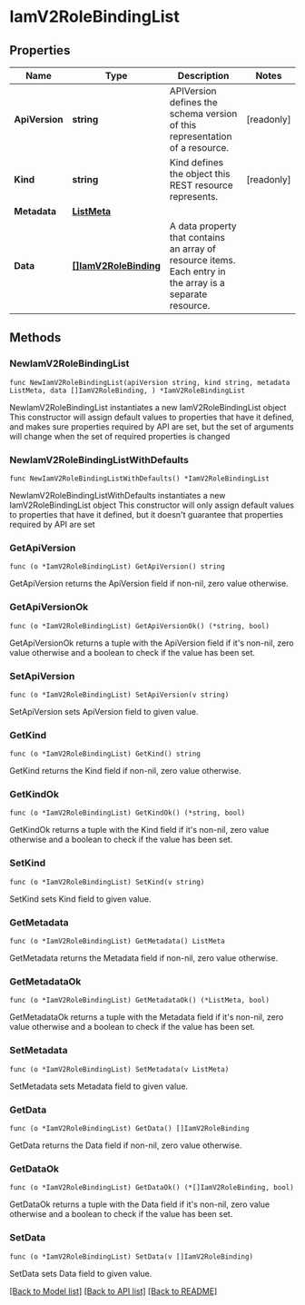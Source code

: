 # IamV2RoleBindingList

## Properties

Name | Type | Description | Notes
------------ | ------------- | ------------- | -------------
**ApiVersion** | **string** | APIVersion defines the schema version of this representation of a resource. | [readonly] 
**Kind** | **string** | Kind defines the object this REST resource represents. | [readonly] 
**Metadata** | [**ListMeta**](ListMeta.md) |  | 
**Data** | [**[]IamV2RoleBinding**](IamV2RoleBinding.md) | A data property that contains an array of resource items. Each entry in the array is a separate resource. | 

## Methods

### NewIamV2RoleBindingList

`func NewIamV2RoleBindingList(apiVersion string, kind string, metadata ListMeta, data []IamV2RoleBinding, ) *IamV2RoleBindingList`

NewIamV2RoleBindingList instantiates a new IamV2RoleBindingList object
This constructor will assign default values to properties that have it defined,
and makes sure properties required by API are set, but the set of arguments
will change when the set of required properties is changed

### NewIamV2RoleBindingListWithDefaults

`func NewIamV2RoleBindingListWithDefaults() *IamV2RoleBindingList`

NewIamV2RoleBindingListWithDefaults instantiates a new IamV2RoleBindingList object
This constructor will only assign default values to properties that have it defined,
but it doesn't guarantee that properties required by API are set

### GetApiVersion

`func (o *IamV2RoleBindingList) GetApiVersion() string`

GetApiVersion returns the ApiVersion field if non-nil, zero value otherwise.

### GetApiVersionOk

`func (o *IamV2RoleBindingList) GetApiVersionOk() (*string, bool)`

GetApiVersionOk returns a tuple with the ApiVersion field if it's non-nil, zero value otherwise
and a boolean to check if the value has been set.

### SetApiVersion

`func (o *IamV2RoleBindingList) SetApiVersion(v string)`

SetApiVersion sets ApiVersion field to given value.


### GetKind

`func (o *IamV2RoleBindingList) GetKind() string`

GetKind returns the Kind field if non-nil, zero value otherwise.

### GetKindOk

`func (o *IamV2RoleBindingList) GetKindOk() (*string, bool)`

GetKindOk returns a tuple with the Kind field if it's non-nil, zero value otherwise
and a boolean to check if the value has been set.

### SetKind

`func (o *IamV2RoleBindingList) SetKind(v string)`

SetKind sets Kind field to given value.


### GetMetadata

`func (o *IamV2RoleBindingList) GetMetadata() ListMeta`

GetMetadata returns the Metadata field if non-nil, zero value otherwise.

### GetMetadataOk

`func (o *IamV2RoleBindingList) GetMetadataOk() (*ListMeta, bool)`

GetMetadataOk returns a tuple with the Metadata field if it's non-nil, zero value otherwise
and a boolean to check if the value has been set.

### SetMetadata

`func (o *IamV2RoleBindingList) SetMetadata(v ListMeta)`

SetMetadata sets Metadata field to given value.


### GetData

`func (o *IamV2RoleBindingList) GetData() []IamV2RoleBinding`

GetData returns the Data field if non-nil, zero value otherwise.

### GetDataOk

`func (o *IamV2RoleBindingList) GetDataOk() (*[]IamV2RoleBinding, bool)`

GetDataOk returns a tuple with the Data field if it's non-nil, zero value otherwise
and a boolean to check if the value has been set.

### SetData

`func (o *IamV2RoleBindingList) SetData(v []IamV2RoleBinding)`

SetData sets Data field to given value.



[[Back to Model list]](../README.md#documentation-for-models) [[Back to API list]](../README.md#documentation-for-api-endpoints) [[Back to README]](../README.md)


